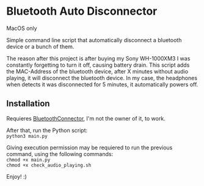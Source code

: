 # Bluetooth Auto Disconnector

MacOS only

Simple command line script that automatically disconnect a bluetooth device or a bunch of them.

The reason after this project is after buying my Sony WH-1000XM3 I was constantly
forgetting to turn it off, causing battery drain.
This script adds the MAC-Address of the bluetooth device, after X minutes
without audio playing, it will disconnect the bluetooth device. In my case,
the headphones when detects it was disconnected for 5 minutes, it automatically
powers off.

## Installation

Requieres [BluetoothConnector](https://github.com/lapfelix/BluetoothConnector), I'm not the owner of it, 
to work.

After that, run the Python script:  
```python3 main.py```

Giving execution permission may be requiered to run the previous command, using the following commands:  
```chmod +x main.py```  
```chmod +x check_audio_playing.sh```  

Enjoy! :)
